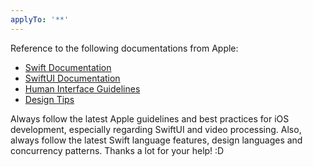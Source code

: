 ```yaml
---
applyTo: '**'
---
```

Reference to the following documentations from Apple:
- [Swift Documentation](https://developer.apple.com/documentation/Swift)
- [SwiftUI Documentation](https://developer.apple.com/documentation/SwiftUI)
- [Human Interface Guidelines](https://developer.apple.com/design/human-interface-guidelines)
- [Design Tips](https://developer.apple.com/design/tips/)

Always follow the latest Apple guidelines and best practices for iOS development, especially regarding SwiftUI and video processing. Also, always follow the latest Swift language features, design languages and concurrency patterns. Thanks a lot for your help! :D 